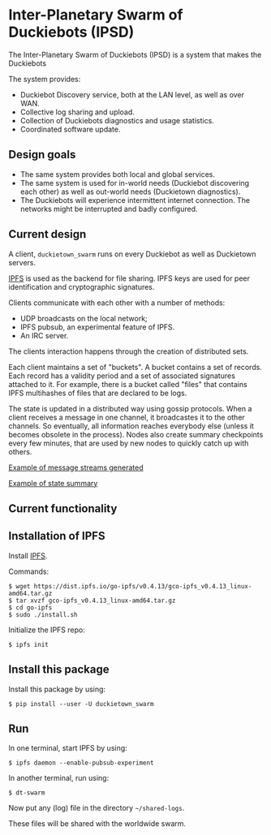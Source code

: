 # Inter-Planetary Swarm of Duckiebots (IPSD)

The Inter-Planetary Swarm of Duckiebots (IPSD) is a system that makes
the Duckiebots

The system provides:

- Duckiebot Discovery service, both at the LAN level, as well as over WAN.
- Collective log sharing and upload.
- Collection of Duckiebots diagnostics and usage statistics.
- Coordinated software update.


## Design goals

- The same system provides both local and global services.
- The same system is used for in-world needs (Duckiebot discovering each other) as well as out-world needs (Duckietown diagnostics).
- The Duckiebots will experience intermittent internet connection. The networks might be
  interrupted and badly configured.


## Current design

A client, `duckietown_swarm` runs on every Duckiebot as well as Duckietown servers.

[IPFS][ipfs] is used as the backend for file sharing. IPFS keys are used for peer identification and cryptographic signatures.

Clients communicate with each other with a number of methods:

  * UDP broadcasts on the local network;
  * IPFS pubsub, an experimental feature of IPFS.
  * An IRC server.

The clients interaction happens through the creation of distributed sets.

Each client maintains a set of "buckets". A bucket contains a set of records.
Each record has a validity period and a set of associated signatures attached to it.
For example, there is a bucket called "files" that contains IPFS multihashes
of files that are declared to be logs.

The state is updated in a distributed way using gossip protocols.
When a client receives a message in one channel, it broadcastes it to the other channels. So eventually, all information reaches everybody else (unless it becomes obsolete in the process).
Nodes also create summary checkpoints every few minutes, that are used by new nodes
to quickly catch up with others.

[Example of message streams generated](http://gateway.ipfs.io/ipfs/QmWtxzez1pGGDREBuQxjc824TojFQ434v8VxMKdvBpGkFx/machines.txt)

[Example of state summary](http://gateway.ipfs.io/ipfs/QmWtxzez1pGGDREBuQxjc824TojFQ434v8VxMKdvBpGkFx/humans.txt)




[ipfs]: http://ipfs.io

## Current functionality



## Installation of IPFS

Install [IPFS](https://ipfs.io/docs/install/).

Commands:

    $ wget https://dist.ipfs.io/go-ipfs/v0.4.13/gco-ipfs_v0.4.13_linux-amd64.tar.gz
    $ tar xvzf gco-ipfs_v0.4.13_linux-amd64.tar.gz
    $ cd go-ipfs
    $ sudo ./install.sh

Initialize the IPFS repo:

    $ ipfs init

## Install this package

Install this package by using:

    $ pip install --user -U duckietown_swarm

## Run

In one terminal, start IPFS by using:

    $ ipfs daemon --enable-pubsub-experiment

In another terminal, run using:

    $ dt-swarm

Now put any (log) file in the directory `~/shared-logs`.

These files will be shared with the worldwide swarm.

